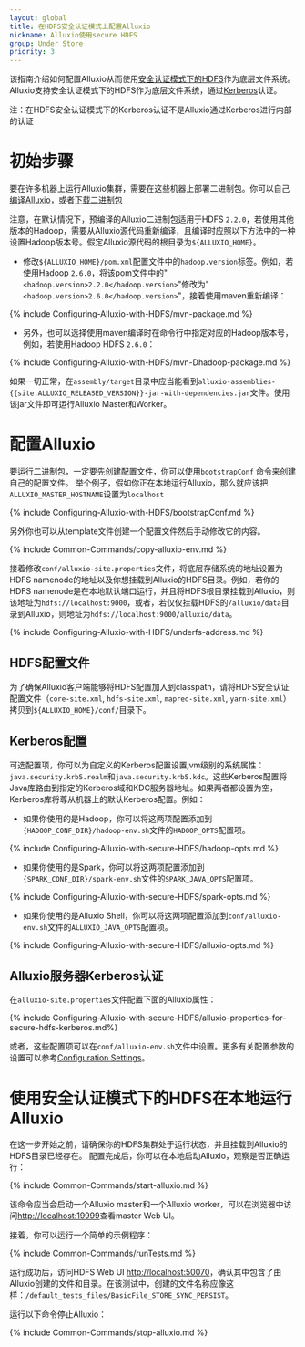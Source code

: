 ```yaml
---
layout: global
title: 在HDFS安全认证模式上配置Alluxio
nickname: Alluxio使用secure HDFS
group: Under Store
priority: 3
---
```


该指南介绍如何配置Alluxio从而使用[安全认证模式下的HDFS](https://hadoop.apache.org/docs/r2.7.2/hadoop-project-dist/hadoop-common/SecureMode.html)作为底层文件系统。Alluxio支持安全认证模式下的HDFS作为底层文件系统，通过[Kerberos](http://web.mit.edu/kerberos/)认证。

注：在HDFS安全认证模式下的Kerberos认证不是Alluxio通过Kerberos进行内部的认证

# 初始步骤

要在许多机器上运行Alluxio集群，需要在这些机器上部署二进制包。你可以自己[编译Alluxio](Building-Alluxio-Master-Branch.html)，或者[下载二进制包](Running-Alluxio-Locally.html)

注意，在默认情况下，预编译的Alluxio二进制包适用于HDFS `2.2.0`，若使用其他版本的Hadoop，需要从Alluxio源代码重新编译，且编译时应照以下方法中的一种设置Hadoop版本号。假定Alluxio源代码的根目录为`${ALLUXIO_HOME}`。

* 修改`${ALLUXIO_HOME}/pom.xml`配置文件中的`hadoop.version`标签。例如，若使用Hadoop `2.6.0`，将该pom文件中的"`<hadoop.version>2.2.0</hadoop.version>`"修改为"`<hadoop.version>2.6.0</hadoop.version>`"，接着使用maven重新编译：

{% include Configuring-Alluxio-with-HDFS/mvn-package.md %}

* 另外，也可以选择使用maven编译时在命令行中指定对应的Hadoop版本号，例如，若使用Hadoop HDFS `2.6.0`：

{% include Configuring-Alluxio-with-HDFS/mvn-Dhadoop-package.md %}

如果一切正常，在`assembly/target`目录中应当能看到`alluxio-assemblies-{{site.ALLUXIO_RELEASED_VERSION}}-jar-with-dependencies.jar`文件。使用该jar文件即可运行Alluxio Master和Worker。

# 配置Alluxio

要运行二进制包，一定要先创建配置文件，你可以使用`bootstrapConf` 命令来创建自己的配置文件。
举个例子，假如你正在本地运行Alluxio，那么就应该把`ALLUXIO_MASTER_HOSTNAME`设置为`localhost`
                   
{% include Configuring-Alluxio-with-HDFS/bootstrapConf.md %}
                   
另外你也可以从template文件创建一个配置文件然后手动修改它的内容。

{% include Common-Commands/copy-alluxio-env.md %}

接着修改`conf/alluxio-site.properties`文件，将底层存储系统的地址设置为HDFS namenode的地址以及你想挂载到Alluxio的HDFS目录。例如，若你的HDFS namenode是在本地默认端口运行，并且将HDFS根目录挂载到Alluxio，则该地址为`hdfs://localhost:9000`，或者，若仅仅挂载HDFS的`/alluxio/data`目录到Alluxio，则地址为`hdfs://localhost:9000/alluxio/data`。

{% include Configuring-Alluxio-with-HDFS/underfs-address.md %}

## HDFS配置文件
为了确保Alluxio客户端能够将HDFS配置加入到classpath，请将HDFS安全认证配置文件（`core-site.xml`, `hdfs-site.xml`, `mapred-site.xml`, `yarn-site.xml`）拷贝到`${ALLUXIO_HOME}/conf/`目录下。

## Kerberos配置
可选配置项，你可以为自定义的Kerberos配置设置jvm级别的系统属性：`java.security.krb5.realm`和`java.security.krb5.kdc`。这些Kerberos配置将Java库路由到指定的Kerberos域和KDC服务器地址。如果两者都设置为空，Kerberos库将尊从机器上的默认Kerberos配置。例如：

* 如果你使用的是Hadoop，你可以将这两项配置添加到`{HADOOP_CONF_DIR}/hadoop-env.sh`文件的`HADOOP_OPTS`配置项。

{% include Configuring-Alluxio-with-secure-HDFS/hadoop-opts.md %}

* 如果你使用的是Spark，你可以将这两项配置添加到`{SPARK_CONF_DIR}/spark-env.sh`文件的`SPARK_JAVA_OPTS`配置项。

{% include Configuring-Alluxio-with-secure-HDFS/spark-opts.md %}

* 如果你使用的是Alluxio Shell，你可以将这两项配置添加到`conf/alluxio-env.sh`文件的`ALLUXIO_JAVA_OPTS`配置项。

{% include Configuring-Alluxio-with-secure-HDFS/alluxio-opts.md %}

## Alluxio服务器Kerberos认证
在`alluxio-site.properties`文件配置下面的Alluxio属性：

{% include Configuring-Alluxio-with-secure-HDFS/alluxio-properties-for-secure-hdfs-kerberos.md%}

或者，这些配置项可以在`conf/alluxio-env.sh`文件中设置。更多有关配置参数的设置可以参考[Configuration Settings](Configuration-Settings.html)。

# 使用安全认证模式下的HDFS在本地运行Alluxio

在这一步开始之前，请确保你的HDFS集群处于运行状态，并且挂载到Alluxio的HDFS目录已经存在。
配置完成后，你可以在本地启动Alluxio，观察是否正确运行：

{% include Common-Commands/start-alluxio.md %}

该命令应当会启动一个Alluxio master和一个Alluxio worker，可以在浏览器中访问[http://localhost:19999](http://localhost:19999)查看master Web UI。

接着，你可以运行一个简单的示例程序：

{% include Common-Commands/runTests.md %}

运行成功后，访问HDFS Web UI [http://localhost:50070](http://localhost:50070)，确认其中包含了由Alluxio创建的文件和目录。在该测试中，创建的文件名称应像这样：`/default_tests_files/BasicFile_STORE_SYNC_PERSIST`。

运行以下命令停止Alluxio：

{% include Common-Commands/stop-alluxio.md %}
